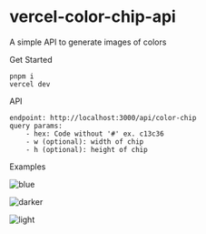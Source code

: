 # vercel-color-chip-api
A simple API to generate images of colors

Get Started
```
pnpm i
vercel dev
```

API
```
endpoint: http://localhost:3000/api/color-chip
query params:
    - hex: Code without '#' ex. c13c36
    - w (optional): width of chip
    - h (optional): height of chip
```

Examples

![blue](https://vercel-color-chip-api.vercel.app/api/color-chip?hex=0b2942&w=200&h=6)

![darker](https://vercel-color-chip-api.vercel.app/api/color-chip?hex=01111d&w=200&h=6)

![light](https://vercel-color-chip-api.vercel.app/api/color-chip?hex=a2bffc&w=200&h=6)

